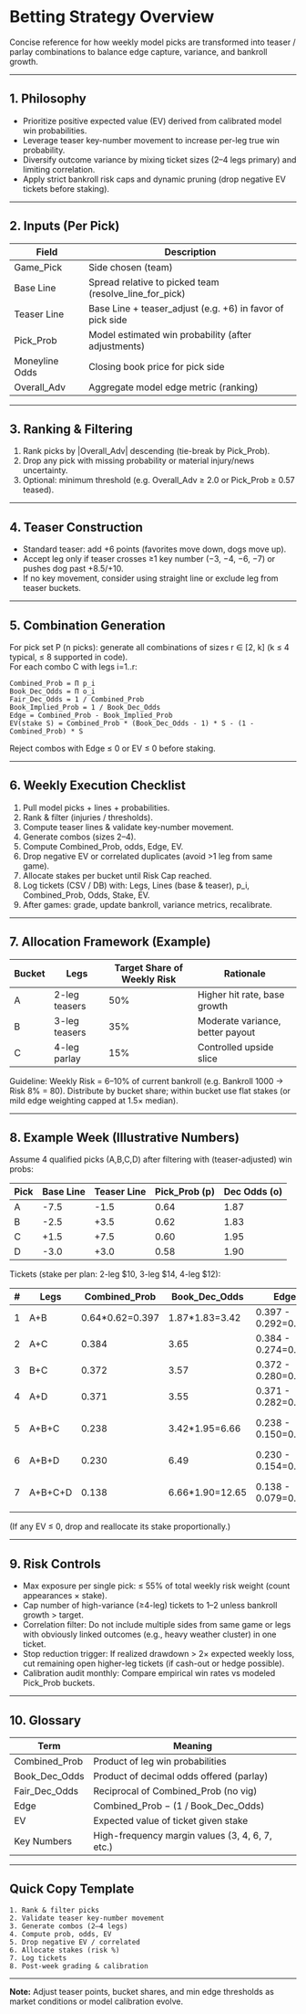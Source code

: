 # Betting Strategy Overview

Concise reference for how weekly model picks are transformed into teaser / parlay combinations to balance edge capture, variance, and bankroll growth.

---
## 1. Philosophy
- Prioritize positive expected value (EV) derived from calibrated model win probabilities.
- Leverage teaser key-number movement to increase per-leg true win probability.
- Diversify outcome variance by mixing ticket sizes (2–4 legs primary) and limiting correlation.
- Apply strict bankroll risk caps and dynamic pruning (drop negative EV tickets before staking).

---
## 2. Inputs (Per Pick)
| Field | Description |
|-------|-------------|
| Game_Pick | Side chosen (team) |
| Base Line | Spread relative to picked team (resolve_line_for_pick) |
| Teaser Line | Base Line + teaser_adjust (e.g. +6) in favor of pick side |
| Pick_Prob | Model estimated win probability (after adjustments) |
| Moneyline Odds | Closing book price for pick side |
| Overall_Adv | Aggregate model edge metric (ranking) |

---
## 3. Ranking & Filtering
1. Rank picks by |Overall_Adv| descending (tie-break by Pick_Prob).  
2. Drop any pick with missing probability or material injury/news uncertainty.  
3. Optional: minimum threshold (e.g. Overall_Adv ≥ 2.0 or Pick_Prob ≥ 0.57 teased).

---
## 4. Teaser Construction
- Standard teaser: add +6 points (favorites move down, dogs move up).  
- Accept leg only if teaser crosses ≥1 key number (−3, −4, −6, −7) or pushes dog past +8.5/+10.  
- If no key movement, consider using straight line or exclude leg from teaser buckets.

---
## 5. Combination Generation
For pick set P (n picks): generate all combinations of sizes r ∈ [2, k] (k ≤ 4 typical, ≤ 8 supported in code).  
For each combo C with legs i=1..r:
```
Combined_Prob = Π p_i
Book_Dec_Odds = Π o_i
Fair_Dec_Odds = 1 / Combined_Prob
Book_Implied_Prob = 1 / Book_Dec_Odds
Edge = Combined_Prob - Book_Implied_Prob
EV(stake S) = Combined_Prob * (Book_Dec_Odds - 1) * S - (1 - Combined_Prob) * S
```
Reject combos with Edge ≤ 0 or EV ≤ 0 before staking.

---
## 6. Weekly Execution Checklist
1. Pull model picks + lines + probabilities.  
2. Rank & filter (injuries / thresholds).  
3. Compute teaser lines & validate key-number movement.  
4. Generate combos (sizes 2–4).  
5. Compute Combined_Prob, odds, Edge, EV.  
6. Drop negative EV or correlated duplicates (avoid >1 leg from same game).  
7. Allocate stakes per bucket until Risk Cap reached.  
8. Log tickets (CSV / DB) with: Legs, Lines (base & teaser), p_i, Combined_Prob, Odds, Stake, EV.  
9. After games: grade, update bankroll, variance metrics, recalibrate.

---
## 7. Allocation Framework (Example)
| Bucket | Legs | Target Share of Weekly Risk | Rationale |
|--------|------|-----------------------------|-----------|
| A | 2-leg teasers | 50% | Higher hit rate, base growth |
| B | 3-leg teasers | 35% | Moderate variance, better payout |
| C | 4-leg parlay  | 15% | Controlled upside slice |

Guideline: Weekly Risk = 6–10% of current bankroll (e.g. Bankroll 1000 → Risk 8% = 80). Distribute by bucket share; within bucket use flat stakes (or mild edge weighting capped at 1.5× median).

---
## 8. Example Week (Illustrative Numbers)
Assume 4 qualified picks (A,B,C,D) after filtering with (teaser-adjusted) win probs:

| Pick | Base Line | Teaser Line | Pick_Prob (p) | Dec Odds (o) |
|------|-----------|-------------|---------------|--------------|
| A | -7.5 | -1.5 | 0.64 | 1.87 |
| B | -2.5 | +3.5 | 0.62 | 1.83 |
| C | +1.5 | +7.5 | 0.60 | 1.95 |
| D | -3.0 | +3.0 | 0.58 | 1.90 |

Tickets (stake per plan: 2-leg $10, 3-leg $14, 4-leg $12):

| # | Legs | Combined_Prob | Book_Dec_Odds | Edge | EV ($) | Action |
|---|------|---------------|---------------|------|--------|--------|
| 1 | A+B | 0.64*0.62=0.397 | 1.87*1.83=3.42 | 0.397 - 0.292=0.105 | 0.397*(2.42*10) - 0.603*10 = $2.02 | Keep |
| 2 | A+C | 0.384 | 3.65 | 0.384 - 0.274=0.110 | $2.34 | Keep |
| 3 | B+C | 0.372 | 3.57 | 0.372 - 0.280=0.092 | $1.67 | Keep |
| 4 | A+D | 0.371 | 3.55 | 0.371 - 0.282=0.089 | $1.55 | Keep |
| 5 | A+B+C | 0.238 | 3.42*1.95=6.66 | 0.238 - 0.150=0.088 | EV≈ 0.238*(5.66*14)-0.762*14 = $1.02 | Borderline |
| 6 | A+B+D | 0.230 | 6.49 | 0.230 - 0.154=0.076 | $0.67 | Optional |
| 7 | A+B+C+D | 0.138 | 6.66*1.90=12.65 | 0.138 - 0.079=0.059 | EV≈ 0.138*(11.65*12)-0.862*12 = $0.27 | Small stake |

(If any EV ≤ 0, drop and reallocate its stake proportionally.)

---
## 9. Risk Controls
- Max exposure per single pick: ≤ 55% of total weekly risk weight (count appearances × stake).  
- Cap number of high-variance (≥4-leg) tickets to 1–2 unless bankroll growth > target.  
- Correlation filter: Do not include multiple sides from same game or legs with obviously linked outcomes (e.g., heavy weather cluster) in one ticket.  
- Stop reduction trigger: If realized drawdown > 2× expected weekly loss, cut remaining open higher-leg tickets (if cash-out or hedge possible).  
- Calibration audit monthly: Compare empirical win rates vs modeled Pick_Prob buckets.

---
## 10. Glossary
| Term | Meaning |
|------|---------|
| Combined_Prob | Product of leg win probabilities |
| Book_Dec_Odds | Product of decimal odds offered (parlay) |
| Fair_Dec_Odds | Reciprocal of Combined_Prob (no vig) |
| Edge | Combined_Prob − (1 / Book_Dec_Odds) |
| EV | Expected value of ticket given stake |
| Key Numbers | High-frequency margin values (3, 4, 6, 7, etc.) |

---
## Quick Copy Template
```
1. Rank & filter picks
2. Validate teaser key-number movement
3. Generate combos (2–4 legs)
4. Compute prob, odds, EV
5. Drop negative EV / correlated
6. Allocate stakes (risk %)
7. Log tickets
8. Post-week grading & calibration
```

---
**Note:** Adjust teaser points, bucket shares, and min edge thresholds as market conditions or model calibration evolve.

